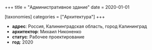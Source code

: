 
+++
title = "Административное здание"
date = 2020-01-01

[taxonomies]
categories = ["Архитектура"]
+++

- **адрес**: Россия, Калининградская область, город Калининград
- **архитектор**: Михаил Никоненко
- **статус**: Рабочее проектирование
- **год**: 2020
        